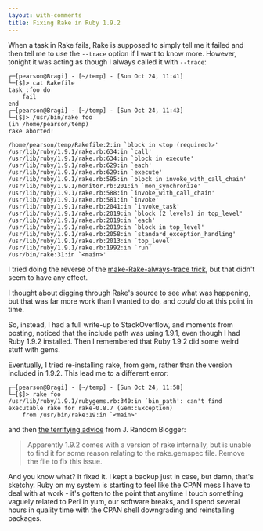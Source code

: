 ```yaml
---
layout: with-comments
title: Fixing Rake in Ruby 1.9.2
---
```


When a task in Rake fails, Rake is supposed to simply tell me it failed and then
tell me to use the `--trace` option if I want to know more. However, tonight it
was acting as though I always called it with `--trace`:

	┌─[pearson@Bragi] - [~/temp] - [Sun Oct 24, 11:41]
	└─[$]> cat Rakefile 
	task :foo do
		fail
	end
	┌─[pearson@Bragi] - [~/temp] - [Sun Oct 24, 11:43]
	└─[$]> /usr/bin/rake foo
	(in /home/pearson/temp)
	rake aborted!
	
	/home/pearson/temp/Rakefile:2:in `block in <top (required)>'
	/usr/lib/ruby/1.9.1/rake.rb:634:in `call'
	/usr/lib/ruby/1.9.1/rake.rb:634:in `block in execute'
	/usr/lib/ruby/1.9.1/rake.rb:629:in `each'
	/usr/lib/ruby/1.9.1/rake.rb:629:in `execute'
	/usr/lib/ruby/1.9.1/rake.rb:595:in `block in invoke_with_call_chain'
	/usr/lib/ruby/1.9.1/monitor.rb:201:in `mon_synchronize'
	/usr/lib/ruby/1.9.1/rake.rb:588:in `invoke_with_call_chain'
	/usr/lib/ruby/1.9.1/rake.rb:581:in `invoke'
	/usr/lib/ruby/1.9.1/rake.rb:2041:in `invoke_task'
	/usr/lib/ruby/1.9.1/rake.rb:2019:in `block (2 levels) in top_level'
	/usr/lib/ruby/1.9.1/rake.rb:2019:in `each'
	/usr/lib/ruby/1.9.1/rake.rb:2019:in `block in top_level'
	/usr/lib/ruby/1.9.1/rake.rb:2058:in `standard_exception_handling'
	/usr/lib/ruby/1.9.1/rake.rb:2013:in `top_level'
	/usr/lib/ruby/1.9.1/rake.rb:1992:in `run'
	/usr/bin/rake:31:in `<main>'

I tried doing the reverse of the [make-Rake-always-trace trick][0], but that
didn't seem to have any effect.

I thought about digging through Rake's source to see what was happening, but
that was far more work than I wanted to do, and *could* do at this point in
time.

So, instead, I had a full write-up to StackOverflow, and moments from posting,
noticed that the include path was using 1.9.1, even though I had Ruby 1.9.2
installed. Then I remembered that Ruby 1.9.2 did some weird stuff with gems.

Eventually, I tried re-installing rake, from gem, rather than the version
included in 1.9.2.  This lead me to a different error:

	┌─[pearson@Bragi] - [~/temp] - [Sun Oct 24, 11:58]
	└─[$]> rake foo
	/usr/lib/ruby/1.9.1/rubygems.rb:340:in `bin_path': can't find executable rake for rake-0.8.7 (Gem::Exception)
		from /usr/bin/rake:19:in `<main>'

and then [the terrifying advice] from J. Random Blogger:

> Apparently 1.9.2 comes with a version of rake internally, but is unable to
> find it for some reason relating to the rake.gemspec file. Remove the file to
> fix this issue.

And you know what? It fixed it. I kept a backup just in case, but damn, that's
sketchy. Ruby on my system is starting to feel like the CPAN mess I have to deal
with at work - it's gotten to the point that anytime I touch something vaguely
related to Perl in yum, our software breaks, and I spend several hours in
quality time with the CPAN shell downgrading and reinstalling packages.


[0]: http://stackoverflow.com/questions/3002670/how-can-i-make-ruby-rake-display-the-full-backtrace-on-uncaught-exception
[the terrifying advice]: http://www.prestonlee.com/2010/09/24/upgrading-from-ruby-1-9-1-to-ruby-1-9-2/

